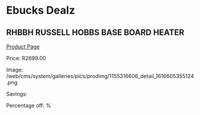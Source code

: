 
# Ebucks Dealz
## RHBBH RUSSELL HOBBS BASE BOARD HEATER
[Product Page](https://www.ebucks.com/web/shop/productSelected.do?prodId=1155316606&catId=704982758)

Price: R2699.00

Image: /web/cms/system/galleries/pics/prodimg/1155316606_detail_1616605355124.png

Savings: 

Percentage off: %
	